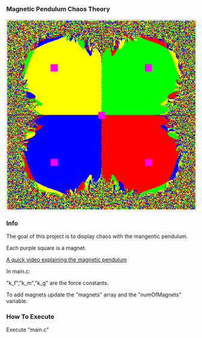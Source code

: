### Magnetic Pendulum Chaos Theory

![4 Magnets Example](https://github.com/pascalbakker/Magnetic_Pendulum/blob/master/Examples/4Magnets.png?raw=true "See /examples for more examples")

### Info
The goal of this project is to display chaos with the mangentic pendulum. 

Each purple square is a magnet.

[A quick video explaining the magnetic pendulum](https://www.youtube.com/watch?v=Qe5Enm96MFQ&t=7s)

In main.c:

"k_f","k_m","k_g" are the force constants. 

To add magnets update the "magnets" array and the "numOfMagnets" variable.


### How To Execute
Execute "main.c"


